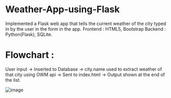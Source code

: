 # Weather-App-using-Flask
Implemented a Flask web app that tells the current weather of the city typed in by the user in the form in the app.
Frontend : HTML5, Bootstrap
Backend : Python(Flask), SQLite.

# Flowchart :
User input -> Inserted to Database -> city.name used to extract weather of that city using OWM api -> Sent to index.html -> Output shown at the end of the list.

![image](https://user-images.githubusercontent.com/49288068/74274093-8352c080-4d37-11ea-84bf-a13c4e83a462.png)
